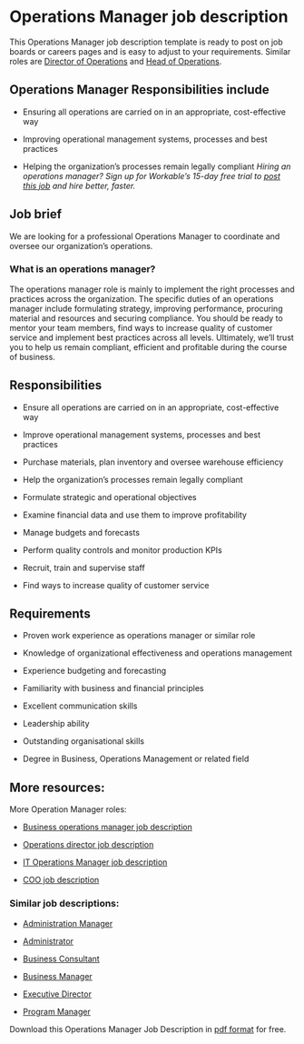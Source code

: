 # Operations Manager job description
This Operations Manager job description template is ready to post on job boards or careers pages and is easy to adjust to your requirements. Similar roles are <a href="https://resources.workable.com/director-of-operations-job-description">Director of Operations</a> and <a href="https://resources.workable.com/head-operations-job-description">Head of Operations</a>.


## Operations Manager Responsibilities include
* Ensuring all operations are carried on in an appropriate, cost-effective way

* Improving operational management systems, processes and best practices

* Helping the organization’s processes remain legally compliant
<em>Hiring an operations manager? Sign up for Workable’s 15-day free trial to <a href="https://www.workable.com/post-jobs-for-free/customize?wid=668&amp;utm_page=operations-manager-job-description&amp;utm_program=ad-unit-right&amp;utm_tracking=job-descriptions-administrative-job-descriptions">post this job</a> and hire better, faster.</em>


## Job brief

We are looking for a professional Operations Manager to coordinate and oversee our organization’s operations.
### What is an operations manager?
The operations manager role is mainly to implement the right processes and practices across the organization.
The specific duties of an operations manager include formulating strategy, improving performance, procuring material and resources and securing compliance. You should be ready to mentor your team members, find ways to increase quality of customer service and implement best practices across all levels.
Ultimately, we’ll trust you to help us remain compliant, efficient and profitable during the course of business.


## Responsibilities

* Ensure all operations are carried on in an appropriate, cost-effective way

* Improve operational management systems, processes and best practices

* Purchase materials, plan inventory and oversee warehouse efficiency

* Help the organization’s processes remain legally compliant

* Formulate strategic and operational objectives

* Examine financial data and use them to improve profitability

* Manage budgets and forecasts

* Perform quality controls and monitor production KPIs

* Recruit, train and supervise staff

* Find ways to increase quality of customer service


## Requirements

* Proven work experience as operations manager or similar role

* Knowledge of organizational effectiveness and operations management

* Experience budgeting and forecasting

* Familiarity with business and financial principles

* Excellent communication skills

* Leadership ability

* Outstanding organisational skills

* Degree in Business, Operations Management or related field

## More resources:
More Operation Manager roles:
* <a href="https://resources.workable.com/business-operations-manager-job-description">Business operations manager job description</a>

* <a href="https://resources.workable.com/director-of-operations-job-description">Operations director job description</a>

* <a href="https://resources.workable.com/it-operations-manager-job-description">IT Operations Manager job description</a>

* <a href="https://resources.workable.com/coo-job-description">COO job description</a>

### Similar job descriptions:
* <a href="https://resources.workable.com/administration-manager-job-description">Administration Manager</a>

* <a href="https://resources.workable.com/administrator-job-description">Administrator</a>

* <a href="https://resources.workable.com/business-consultant-job-description">Business Consultant</a>

* <a href="https://resources.workable.com/business-manager-job-description">Business Manager</a>

* <a href="https://resources.workable.com/executive-director-job-description">Executive Director</a>

* <a href="https://resources.workable.com/program-manager-job-description">Program Manager</a>

Download this Operations Manager Job Description in <a href="https://ojjme2x5sm337cgpo2mhuny3-wpengine.netdna-ssl.com/wp-content/uploads/2013/08/Operations-Manager-Responsibilities-include.pdf">pdf format</a> for free.
        
